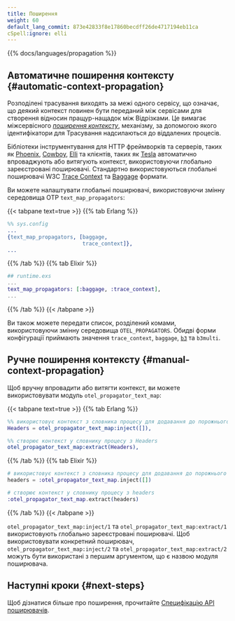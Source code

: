 ```yaml
---
title: Поширення
weight: 60
default_lang_commit: 873e42833f8e17860becdff26de4717194eb11ca
cSpell:ignore: elli
---
```


{{% docs/languages/propagation %}}

## Автоматичне поширення контексту {#automatic-context-propagation}

Розподілені трасування виходять за межі одного сервісу, що означає, що деякий контекст повинен бути переданий між сервісами для створення відносин пращур-нащадок між Відрізками. Це вимагає міжсервісного [_поширення контексту_](/docs/specs/otel/overview/#context-propagation), механізму, за допомогою якого ідентифікатори для Трасування надсилаються до віддалених процесів.

Бібліотеки інструментування для HTTP фреймворків та серверів, таких як [Phoenix](https://github.com/open-telemetry/opentelemetry-erlang-contrib/tree/main/instrumentation/opentelemetry_phoenix),
[Cowboy](https://github.com/open-telemetry/opentelemetry-erlang-contrib/tree/main/instrumentation/opentelemetry_cowboy), [Elli](https://github.com/open-telemetry/opentelemetry-erlang-contrib/tree/main/instrumentation/opentelemetry_elli) та клієнтів, таких як [Tesla](https://github.com/open-telemetry/opentelemetry-erlang-contrib/tree/main/instrumentation/opentelemetry_tesla) автоматично впроваджують або витягують контекст, використовуючи глобально зареєстровані поширювачі. Стандартно використовуються глобальні поширювачі W3C [Trace Context](https://w3c.github.io/trace-context/) та [Baggage](https://www.w3.org/TR/baggage/) формати.

Ви можете налаштувати глобальні поширювачі, використовуючи змінну середовища OTP `text_map_propagators`:

{{< tabpane text=true >}} {{% tab Erlang %}}

```erlang
%% sys.config
...
{text_map_propagators, [baggage,
                        trace_context]},
...
```

{{% /tab %}} {{% tab Elixir %}}

```elixir
## runtime.exs
...
text_map_propagators: [:baggage, :trace_context],
...
```

{{% /tab %}} {{< /tabpane >}}

Ви також можете передати список, розділений комами, використовуючи змінну середовища `OTEL_PROPAGATORS`. Обидві форми конфігурації приймають значення `trace_context`, `baggage`, [`b3`](https://github.com/openzipkin/b3-propagation) та `b3multi`.

## Ручне поширення контексту {#manual-context-propagation}

Щоб вручну впровадити або витягти контекст, ви можете використовувати модуль `otel_propagator_text_map`:

{{< tabpane text=true >}} {{% tab Erlang %}}

```erlang
%% використовує контекст з словника процесу для додавання до порожнього списку заголовків
Headers = otel_propagator_text_map:inject([]),

%% створює контекст у словнику процесу з Headers
otel_propagator_text_map:extract(Headers),
```

{{% /tab %}} {{% tab Elixir %}}

```elixir
# використовує контекст з словника процесу для додавання до порожнього списку заголовків
headers = :otel_propagator_text_map.inject([])

# створює контекст у словнику процесу з headers
:otel_propagator_text_map.extract(headers)
```

{{% /tab %}} {{< /tabpane >}}

`otel_propagator_text_map:inject/1` та `otel_propagator_text_map:extract/1` використовують глобально зареєстровані поширювачі. Щоб використовувати конкретний поширювач, `otel_propagator_text_map:inject/2` та `otel_propagator_text_map:extract/2` можуть бути використані з першим аргументом, що є назвою модуля поширювача.

## Наступні кроки {#next-steps}

Щоб дізнатися більше про поширення, прочитайте [Специфікацію API поширювачів](/docs/specs/otel/context/api-propagators/).
